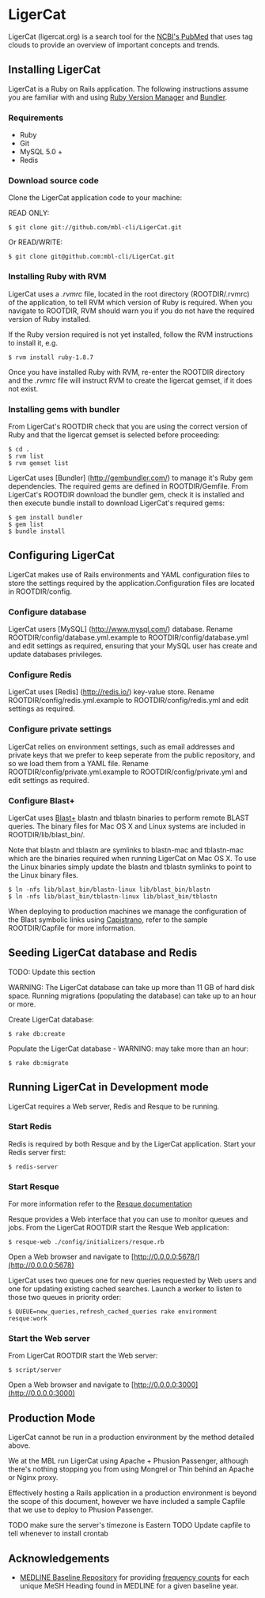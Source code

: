 LigerCat
========

LigerCat (ligercat.org) is a search tool for the [NCBI's PubMed](http://www.ncbi.nlm.nih.gov/pubmed/) that uses tag clouds to provide an overview of important concepts and trends.


Installing LigerCat
-------------------

LigerCat is a Ruby on Rails application. The following instructions assume you are familiar with and using [Ruby Version Manager](http://beginrescueend.com) and [Bundler](http://gembundler.com/).

### Requirements

* Ruby
* Git
* MySQL 5.0 +
* Redis

### Download source code

Clone the LigerCat application code to your machine:

READ ONLY:

    $ git clone git://github.com/mbl-cli/LigerCat.git

Or READ/WRITE:

    $ git clone git@github.com:mbl-cli/LigerCat.git

### Installing Ruby with RVM

LigerCat uses a _.rvmrc_ file, located in the root directory (ROOTDIR/.rvmrc) of the application, to tell RVM which version of Ruby is required. When you navigate to ROOTDIR, RVM should warn you if you do not have the required version of Ruby installed.

If the Ruby version required is not yet installed, follow the RVM instructions to install it, e.g.

    $ rvm install ruby-1.8.7

Once you have installed Ruby with RVM, re-enter the ROOTDIR directory and the _.rvmrc_ file will instruct RVM to create the ligercat gemset, if it does not exist.

### Installing gems with bundler

From LigerCat's ROOTDIR check that you are using the correct version of Ruby and that the ligercat gemset is selected before proceeding:

    $ cd .
    $ rvm list
    $ rvm gemset list

LigerCat uses [Bundler] (http://gembundler.com/) to manage it's Ruby gem dependencies. The required gems are defined in ROOTDIR/Gemfile. From LigerCat's ROOTDIR download the bundler gem, check it is installed and then execute bundle install to download LigerCat's required gems:

    $ gem install bundler
    $ gem list
    $ bundle install


Configuring LigerCat
--------------------

LigerCat makes use of Rails environments and YAML configuration files to store the settings required by the application.Configuration files are located in ROOTDIR/config.

### Configure database

LigerCat users [MySQL] (http://www.mysql.com/) database. Rename ROOTDIR/config/database.yml.example to ROOTDIR/config/database.yml and edit settings as required, ensuring that your MySQL user has create and update databases privileges.

### Configure Redis

LigerCat uses [Redis] (http://redis.io/) key-value store. Rename ROOTDIR/config/redis.yml.example to ROOTDIR/config/redis.yml and edit settings as required.

### Configure private settings

LigerCat relies on environment settings, such as email addresses and private keys that we prefer to keep seperate from the public repository, and so we load them from a YAML file. Rename ROOTDIR/config/private.yml.example to ROOTDIR/config/private.yml and edit settings as required.

### Configure Blast+

LigerCat uses [Blast+](http://www.ncbi.nlm.nih.gov/books/NBK1762/) blastn and tblastn binaries to perform remote BLAST queries. The binary files for Mac OS X and Linux systems are included in ROOTDIR/lib/blast\_bin/.

Note that blastn and tblastn are symlinks to blastn-mac and tblastn-mac which are the binaries required when running LigerCat on Mac OS X. To use the Linux binaries simply update the blastn and tblastn symlinks to point to the Linux binary files.

    $ ln -nfs lib/blast_bin/blastn-linux lib/blast_bin/blastn
    $ ln -nfs lib/blast_bin/tblastn-linux lib/blast_bin/tblastn

When deploying to production machines we manage the configuration of the Blast symbolic links using [Capistrano](https://github.com/capistrano/capistrano), refer to the sample ROOTDIR/Capfile for more information.


Seeding LigerCat database and Redis
-----------------------------------

TODO: Update this section

WARNING: The LigerCat database can take up more than 11 GB of hard disk space. Running migrations (populating the database) can take up to an hour or more.

Create LigerCat database:

    $ rake db:create

Populate the LigerCat database - WARNING: may take more than an hour:

    $ rake db:migrate


Running LigerCat in Development mode
------------------------------------

LigerCat requires a Web server, Redis and Resque to be running.

### Start Redis

Redis is required by both Resque and by the LigerCat application. Start your Redis server first:

    $ redis-server

### Start Resque

For more information refer to the [Resque documentation](https://github.com/defunkt/resque)

Resque provides a Web interface that you can use to monitor queues and jobs. From the LigerCat ROOTDIR start the Resque Web application:

    $ resque-web ./config/initializers/resque.rb

Open a Web browser and navigate to [http://0.0.0.0:5678/](http://0.0.0.0:5678)

LigerCat uses two queues one for new queries requested by Web users and one for updating existing cached searches. Launch a worker to listen to those two queues in priority order:

    $ QUEUE=new_queries,refresh_cached_queries rake environment resque:work

### Start the Web server

From LigerCat ROOTDIR start the Web server:

    $ script/server

Open a Web browser and navigate to [http://0.0.0.0:3000](http://0.0.0.0:3000)


Production Mode
---------------

LigerCat cannot be run in a production environment by the method detailed above.

We at the MBL run LigerCat using Apache + Phusion Passenger, although there's nothing stopping you from using Mongrel or Thin behind an Apache or Nginx proxy.

Effectively hosting a Rails application in a production environment is beyond the scope of this document, however we have included a sample Capfile that we use to deploy to Phusion Passenger.


TODO make sure the server's timezone is Eastern
TODO Update capfile to tell whenever to install crontab


Acknowledgements
----------------

* [MEDLINE Baseline Repository](http://mbr.nlm.nih.gov) for providing [frequency counts](http://mbr.nlm.nih.gov/Download/index.shtml) for each unique MeSH Heading found in MEDLINE for a given baseline year.
